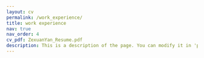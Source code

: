 ```yaml
---
layout: cv
permalink: /work_experience/
title: work experience
nav: true
nav_order: 4
cv_pdf: ZexuanYan_Resume.pdf
description: This is a description of the page. You can modify it in 'pages/_cv.md'. You can also change or remove the top pdf download button.
---
```

